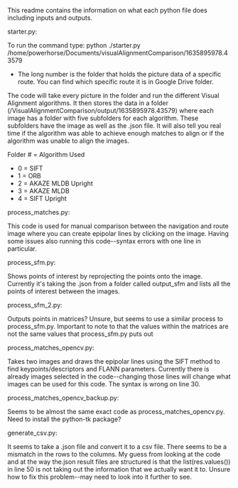 This readme contains the information on what each python file does including inputs and outputs.

starter.py:

To run the command type: python ./starter.py /home/powerhorse/Documents/visualAlignmentComparison/1635895978.43579
- The long number is the folder that holds the picture data of a specific route. You can find which specific route it is in Google Drive folder.

The code will take every picture in the folder and run the different Visual Alignment algorithms. It then stores the data in a folder (/VisualAlignmentComparison/output/1635895978.43579) where each image has a folder with five subfolders for each algorithm. These subfolders have the image as well as the .json file. It will also tell you real time if the algorithm was able to achieve enough matches to align or if the algorithm was unable to align the images.

Folder # = Algorithm Used
- 0 = SIFT
- 1 = ORB
- 2 = AKAZE MLDB Upright
- 3 = AKAZE MLDB
- 4 = SIFT Upright

process\_matches.py:

This code is used for manual comparison between the navigation and route image where you can create epipolar lines by clicking on the image. Having some issues also running this code--syntax errors with one line in particular. 

process\_sfm.py:

Shows points of interest by reprojecting the points onto the image. Currently it's taking the .json from a folder called output_sfm and lists all the points of interest between the images. 


process\_sfm\_2.py:

Outputs points in matrices? Unsure, but seems to use a similar process to process\_sfm.py. Important to note to that the values within the matrices are not the same values that process\_sfm.py puts out

process\_matches\_opencv.py:

Takes two images and draws the epipolar lines using the SIFT method to find keypoints/descriptors and FLANN parameters. Currently there is already images selected in the code--changing those lines will change what images can be used for this code. The syntax is wrong on line 30. 

process\_matches\_opencv\_backup.py:

Seems to be almost the same exact code as process\_matches\_opencv.py. Need to install the python-tk package?

generate\_csv.py:

It seems to take a .json file and convert it to a csv file. There seems to be a mismatch in the rows to the columns. My guess from looking at the code and at the way the.json result files are structured is that the list(res.values()) in line 50 is not taking out the information that we actually want it to. Unsure how to fix this problem--may need to look into it further to see.






